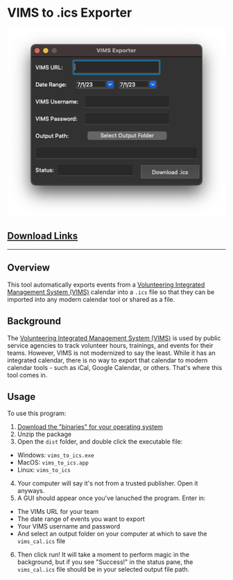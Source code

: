 # VIMS to .ics Exporter

![MacOS GUI](media/vims_to_ics-macos.png)

## [Download Links](https://github.com/tsnowak/vims_exporter/releases/tag/release)

---

## Overview

This tool automatically exports events from a [Volunteering Integrated Management System (VIMS)](http://www.publicsafetysg.com/vims) calendar into a `.ics` file so that they can be imported into any modern calendar tool or shared as a file.

## Background

The [Volunteering Integrated Management System (VIMS)](http://www.publicsafetysg.com/vims) is used by public service agencies to track volunteer hours, trainings, and events for their teams. However, VIMS is not modernized to say the least. While it has an integrated calendar, there is no way to export that calendar to modern calendar tools - such as iCal, Google Calendar, or others. That's where this tool comes in.

## Usage

To use this program:

1. [Download the "binaries" for your operating system](https://github.com/tsnowak/vims_exporter/releases/tag/release)
2. Unzip the package
3. Open the `dist` folder, and double click the executable file:

- Windows: `vims_to_ics.exe`
- MacOS: `vims_to_ics.app`
- Linux: `vims_to_ics`

4. Your computer will say it's not from a trusted publisher. Open it anyways.
5. A GUI should appear once you've lanuched the program. Enter in:

- The VIMs URL for your team
- The date range of events you want to export
- Your VIMS username and password
- And select an output folder on your computer at which to save the `vims_cal.ics` file

6. Then click run! It will take a moment to perform magic in the background, but if you see "Success!" in the status pane, the `vims_cal.ics` file should be in your selected output file path.
